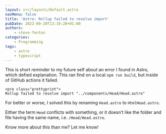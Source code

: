 ```yaml
---
layout: src/layouts/Default.astro
navMenu: false
title: 'Astro: Rollup failed to resolve import'
pubDate: 2022-09-20T13:19:20+01:00
authors:
    - steve-fenton
categories:
    - Programming
tags:
    - astro
    - typescript
---
```


This is short reminder to my future self about an error I found in Astro, which defied explanation. This ran find on a local `npm run build`, but inside of GitHub actions it failed.

```
<pre class="prettyprint">
Rollup failed to resolve import "../components/Head/Head.astro"
```
For better or worse, I solved this by renaming `Head.astro` to `HtmlHead.astro`.

Either the term `Head` conflicts with something, or it doesn’t like the folder and file having the same name, i.e. `/Head/Head.astro`.

Know more about this than me? Let me know!